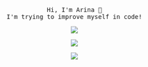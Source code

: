 <p align="center">
</div>
  <samp>
    Hi, I'm Arina 👋<br>
    I'm trying to improve myself in code!<br>
<div align="center">
  <a href="https://discord.com/users/1159519027375374366"target="_blank"><img src="https://img.shields.io/badge/Discord-000000?style=for-the-badge&logo=discord&logoColor=pearlwhite"></a>
</div>
  </samp>
<p align="center">
  <a href="https://discord.gg/QsMFT79jJd" target="_blank"><img src="https://img.shields.io/badge/Server-000000?style=for-the-badge&logo=discord&logoColor=pearlwhite"></a>
</div>
  </samp>
<p align="center">
  <a href="https://www.instagram.com/aisagoriacha/" target="_blank"><img src="https://img.shields.io/badge/Instagram-000000?style=for-the-badge&logo=instagram&logoColor=pearlwhite"></a>
</p>

